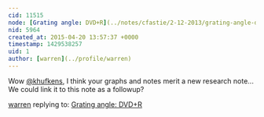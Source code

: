 ```yaml
---
cid: 11515
node: [Grating angle: DVD+R](../notes/cfastie/2-12-2013/grating-angle-dvdr)
nid: 5964
created_at: 2015-04-20 13:57:37 +0000
timestamp: 1429538257
uid: 1
author: [warren](../profile/warren)
---
```


Wow [@khufkens](/profile/khufkens), I think your graphs and notes merit a new research note... We could link it to this note as a followup?

[warren](../profile/warren) replying to: [Grating angle: DVD+R](../notes/cfastie/2-12-2013/grating-angle-dvdr)

